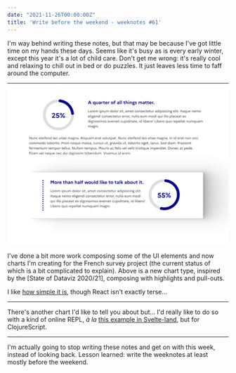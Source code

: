 ```yaml
---
date: "2021-11-26T00:00:00Z"
title: 'Write before the weekend - weeknotes #61'
---
```


I'm way behind writing these notes, but that may be because I've got little time on my hands these days. Seems like it's busy as is every early winter, except this year it's a lot of child care. Don't get me wrong: it's really cool and relaxing to chill out in bed or do puzzles. It just leaves less time to faff around the computer.

---

![](assets/radartech-camembert.png)

I've done a bit more work composing some of the UI elements and now charts I'm creating for the French survey project (the current status of which is a bit complicated to explain). Above is a new chart type, inspired by the [State of Dataviz 2020/21], composing with highlights and pull-outs.

I like [how simple it is](https://github.com/etalab/radar-tech-frontend/blob/camembert-graphique/src/components/charts/LabelledPie.tsx), though React isn't exactly terse...

---

There's another chart I'd like to tell you about but... I'd really like to do so with a kind of online REPL, _à la_ [this example in Svelte-land](https://svelte.dev/repl/d5216f421c5b4ffab4a3c2e0e81fac5d?version=3.44.2), but for ClojureScript.

---

I'm actually going to stop writing these notes and get on with this week, instead of looking back. Lesson learned: write the weeknotes at least mostly before the weekend.
